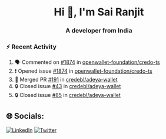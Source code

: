 <h1 align="center">Hi 👋, I'm Sai Ranjit</h1>
<h3 align="center">A developer from India</h3>

### :zap: Recent Activity

<!--START_SECTION:activity-->
1. 🗣 Commented on [#1874](https://github.com/openwallet-foundation/credo-ts/issues/1874#issuecomment-2121780071) in [openwallet-foundation/credo-ts](https://github.com/openwallet-foundation/credo-ts)
2. ❗ Opened issue [#1874](https://github.com/openwallet-foundation/credo-ts/issues/1874) in [openwallet-foundation/credo-ts](https://github.com/openwallet-foundation/credo-ts)
3. 🎉 Merged PR [#191](https://github.com/credebl/adeya-wallet/pull/191) in [credebl/adeya-wallet](https://github.com/credebl/adeya-wallet)
4. 🔒 Closed issue [#43](https://github.com/credebl/adeya-wallet/issues/43) in [credebl/adeya-wallet](https://github.com/credebl/adeya-wallet)
5. 🔒 Closed issue [#85](https://github.com/credebl/adeya-wallet/issues/85) in [credebl/adeya-wallet](https://github.com/credebl/adeya-wallet)
<!--END_SECTION:activity-->

## 🌐 Socials:
[![LinkedIn](https://img.shields.io/badge/LinkedIn-%230077B5.svg?logo=linkedin&logoColor=white)](https://linkedin.com/in/sairanjit) [![Twitter](https://img.shields.io/badge/Twitter-%231DA1F2.svg?logo=Twitter&logoColor=white)](https://twitter.com/sairanjit_) 
